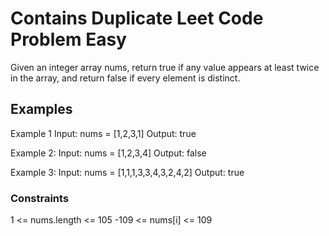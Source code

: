 # Contains Duplicate Leet Code Problem Easy

Given an integer array nums, return true if any value appears at least twice in the array, and return false if every element is distinct.

## Examples

Example 1
Input: nums = [1,2,3,1]
Output: true

Example 2:
Input: nums = [1,2,3,4]
Output: false

Example 3:
Input: nums = [1,1,1,3,3,4,3,2,4,2]
Output: true

### Constraints

1 <= nums.length <= 105
-109 <= nums[i] <= 109

